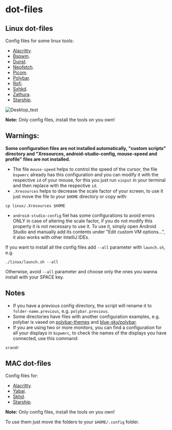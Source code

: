 # dot-files

## Linux dot-files

Config files for some linux tools:

- [Alacritty](https://github.com/alacritty/alacritty).
- [Bspwm](https://github.com/baskerville/bspwm).
- [Dunst](https://github.com/dunst-project/dunst).
- [Neofetch](https://github.com/dylanaraps/neofetch).
- [Picom](https://github.com/yshui/picom).
- [Polybar](https://github.com/polybar/polybar).
- [Rofi](https://github.com/davatorium/rofi).
- [Sxhkd](https://github.com/baskerville/sxhkd).
- [Zathura](https://github.com/pwmt/zathura).
- [Starship](https://starship.rs).

![Desktop_test](https://user-images.githubusercontent.com/79495707/156905282-c3616471-9595-4ab7-bd9b-60e62ad6006b.png)

**Note:** Only config files, install the tools on you own!

## **Warnings:**

**Some configuration files are not installed automatically, "custom scripts" directory and "Xresources, android-studio-config, mouse-speed and profile" files are not installed.**
* The file `mouse-speed` helps to control the speed of the cursor, the file `bspwmrc` already has this configuration and you can modify it with the respective `id` of your mouse, for this you just run `xinput` in your terminal and then replace with the respective `id`.
* `.Xresources` helps to decrease the scale factor of your screen, to use it just move the file to your `$HOME` directory or copy with:
```shell
cp linux/.Xresources $HOME
```
* `android-studio-config` fiel has some configurations to avoid errors ONLY in case of altering the scale factor, if you do not modify this property it is not necessary to use it. To use it, simply open Android Studio and manually add its contents under "Edit custom VM options...", it also works with other IntelliJ IDEs.

If you want to install all the config files add `--all` parameter with `launch.sh`, e.g.
```shell
./linux/launch.sh --all 
```

Otherwise, avoid `--all` parameter and choose only the ones you wanna install with your SPACE key.

## Notes

- If you have a previous config directory, the script will rename it to `folder-name.previous`, e.g. `polybar.previous`.
- Some directories have files with another configuration examples, e.g. polybar is vased on [polybar-themes](https://github.com/adi1090x/polybar-themes) and [blue-sky/polybar](https://github.com/VaughnValle/blue-sky/tree/master/polybar).
- If you are using two or more monitors, you can find a configuration for all your displays in `bspwmrc`, to check the names of the displays you have connected, use this command:
```shell
xrandr
```
## MAC dot-files

Config files for:
- [Alacritty](https://github.com/alacritty/alacritty).
- [Yabai](https://github.com/koekeishiya/yabai).
- [Skhd](https://github.com/koekeishiya/skhd).
- [Starship](https://starship.rs).

**Note:** Only config files, install the tools on you own!

To use them just move the folders to your `$HOME/.config` folder.
